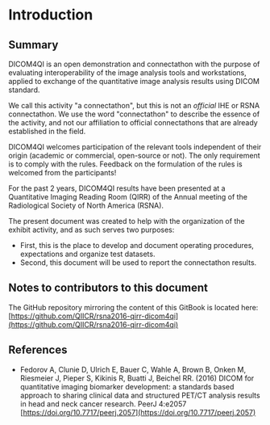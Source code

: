 # Introduction

## Summary

DICOM4QI is an open demonstration and connectathon with the purpose of evaluating interoperability of the image analysis tools and workstations, applied to exchange of the quantitative image analysis results using DICOM standard.

We call this activity "a connectathon", but this is not an _official_ IHE or RSNA connectathon. We use the word "connectathon" to describe the essence of the activity, and not our affiliation to official connectathons that are already established in the field.

DICOM4QI welcomes participation of the relevant tools independent of their origin \(academic or commercial, open-source or not\). The only requirement is to comply with the rules. Feedback on the formulation of the rules is welcomed from the participants!

For the past 2 years, DICOM4QI results have been presented at a Quantitative Imaging Reading Room \(QIRR\) of the Annual meeting of the Radiological Society of North America \(RSNA\).

The present document was created to help with the organization of the exhibit activity, and as such serves two purposes:

* First, this is the place to develop and document operating procedures, expectations and organize test datasets.
* Second, this document will be used to report the connectathon results.

## Notes to contributors to this document

The GitHub repository mirroring the content of this GitBook is located here: [https://github.com/QIICR/rsna2016-qirr-dicom4qi](https://github.com/QIICR/rsna2016-qirr-dicom4qi)

## References

* Fedorov A, Clunie D, Ulrich E, Bauer C, Wahle A, Brown B, Onken M, Riesmeier J, Pieper S, Kikinis R, Buatti J, Beichel RR. \(2016\) DICOM for quantitative imaging biomarker development: a standards based approach to sharing clinical data and structured PET/CT analysis results in head and neck cancer research. PeerJ 4:e2057 [https://doi.org/10.7717/peerj.2057](https://doi.org/10.7717/peerj.2057)

